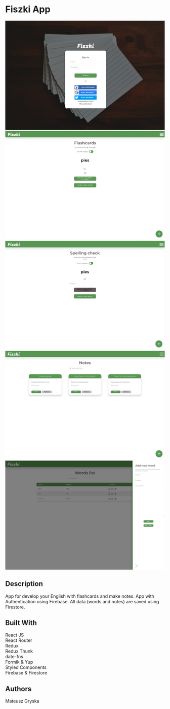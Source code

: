 # Fiszki App

![login view](/fiszki1.png)
![flashcards view](/fiszki2.png)
![spelling check view](/fiszki5.png)
![notes view](/fiszki4.png)
![table view](/fiszki7.png)


## Description

App for develop your English with flashcards and make notes. App with Authentication using Firebase. All data (words and notes) are saved using Firestore.

## Built With
React JS <br />
React Router <br />
Redux <br />
Redux Thunk <br />
date-fns <br />
Formik & Yup <br />
Styled Components <br />
Firebase & Firestore <br />

## Authors
Mateusz Gryska
